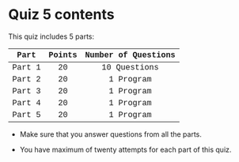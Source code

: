 # Quiz 5 contents

This quiz includes 5 parts:

<font size="0.5" face="Courier New">
<table align="center">
    <thead>
        <tr>
            <th align="center">Part</th>
            <th align="center">Points</th>
            <th align="center">Number of Questions</th>
        </tr>
    </thead>
    <tbody>
        <tr>
            <td align="center">Part 1</td>
            <td align="center">20</td>
            <td align="center">10 Questions</td>
        </tr>
        <tr>
            <td align="center">Part 2</td>
            <td align="center">20</td>
            <td align="center">1 Program</td>
        </tr>
        <tr>
            <td align="center">Part 3</td>
            <td align="center">20</td>
            <td align="center">1 Program</td>
        </tr>
        <tr>
            <td align="center">Part 4</td>
            <td align="center">20</td>
            <td align="center">1 Program</td>
        </tr>
        <tr>
            <td align="center">Part 5</td>
            <td align="center">20</td>
            <td align="center">1 Program</td>
        </tr>
    </tbody>
</table>
</font>

- Make sure that you answer questions from all the parts.

- You have maximum of twenty attempts for each part of this quiz.